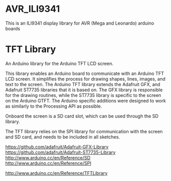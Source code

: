 # AVR_ILI9341
This is an ILI9341 display library for AVR (Mega and Leonardo) arduino boards

TFT Library
============

An Arduino library for the Arduino TFT LCD screen.

This library enables an Arduino board to communicate with an Arduino TFT LCD screen. It simplifies the process for drawing shapes, lines, images, and text to the screen.
The Arduino TFT library extends the Adafruit GFX, and Adafruit ST7735 libraries that it is based on. The GFX library is responsible for the drawing routines, while the ST7735 library is specific to the screen on the Arduino GTFT. The Arduino specific additions were designed to work as similarly to the Processing API as possible.

Onboard the screen is a SD card slot, which can be used through the SD library.

The TFT library relies on the SPI library for communication with the screen and SD card, and needs to be included in all sketches.

https://github.com/adafruit/Adafruit-GFX-Library
https://github.com/adafruit/Adafruit-ST7735-Library
http://www.arduino.cc/en/Reference/SD
http://www.arduino.cc/en/Reference/SPI

http://www.arduino.cc/en/Reference/TFTLibrary